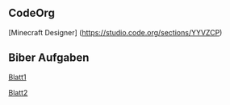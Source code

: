 ## CodeOrg

[Minecraft Designer] (https://studio.code.org/sections/YYVZCP)

## Biber Aufgaben

[Blatt1](blatt1.md)

[Blatt2](blatt2.md)
